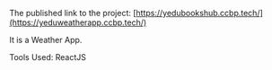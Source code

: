 The published link to the project: [https://yedubookshub.ccbp.tech/](https://yeduweatherapp.ccbp.tech/)

It is a Weather App.

Tools Used: ReactJS
